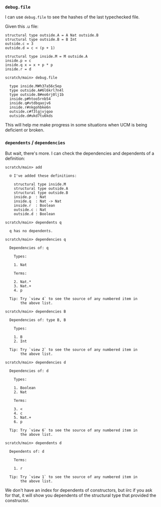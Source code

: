 ### `debug.file`
I can use `debug.file` to see the hashes of the last typechecked file.

Given this .u file:
```unison
structural type outside.A = A Nat outside.B
structural type outside.B = B Int
outside.c = 3
outside.d = c < (p + 1)

structural type inside.M = M outside.A
inside.p = c
inside.q x = x + p * p
inside.r = d
```

```ucm
scratch/main> debug.file

  type inside.M#h37a56c5ep
  type outside.A#6l6krl7n4l
  type outside.B#eo6rj0lj1b
  inside.p#htoo5rnb54
  inside.q#vtdbqaojv6
  inside.r#nkgohbke6n
  outside.c#f3lgjvjqoo
  outside.d#ukd7tu6kds

```
This will help me make progress in some situations when UCM is being deficient or broken.

### `dependents` / `dependencies`
But wait, there's more.  I can check the dependencies and dependents of a definition:
```ucm
scratch/main> add

  ⍟ I've added these definitions:
  
    structural type inside.M
    structural type outside.A
    structural type outside.B
    inside.p  : Nat
    inside.q  : Nat -> Nat
    inside.r  : Boolean
    outside.c : Nat
    outside.d : Boolean

scratch/main> dependents q

  q has no dependents.

scratch/main> dependencies q

  Dependencies of: q
  
    Types:
  
    1. Nat
  
    Terms:
  
    2. Nat.*
    3. Nat.+
    4. p
  
  Tip: Try `view 4` to see the source of any numbered item in
       the above list.

scratch/main> dependencies B

  Dependencies of: type B, B
  
    Types:
  
    1. B
    2. Int
  
  Tip: Try `view 2` to see the source of any numbered item in
       the above list.

scratch/main> dependencies d

  Dependencies of: d
  
    Types:
  
    1. Boolean
    2. Nat
  
    Terms:
  
    3. <
    4. c
    5. Nat.+
    6. p
  
  Tip: Try `view 6` to see the source of any numbered item in
       the above list.

scratch/main> dependents d

  Dependents of: d
  
    Terms:
  
    1. r
  
  Tip: Try `view 1` to see the source of any numbered item in
       the above list.

```
We don't have an index for dependents of constructors, but iirc if you ask for that, it will show you dependents of the structural type that provided the constructor.
